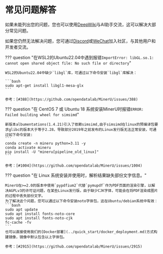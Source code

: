 # 常见问题解答

如果未能列出您的问题，您也可以使用[DeepWiki](https://deepwiki.com/opendatalab/MinerU)与AI助手交流，这可以解决大部分常见问题。

如果您仍然无法解决问题，您可通过[Discord](https://discord.gg/Tdedn9GTXq)或[WeChat](https://mineru.net/community-portal/?aliasId=3c430f94)加入社区，与其他用户和开发者交流。

??? question "在WSL2的Ubuntu22.04中遇到报错`ImportError: libGL.so.1: cannot open shared object file: No such file or directory`"

    WSL2的Ubuntu22.04中缺少`libgl`库，可通过以下命令安装`libgl`库解决：
    
    ```bash
    sudo apt-get install libgl1-mesa-glx
    ```
    
    参考：[#388](https://github.com/opendatalab/MinerU/issues/388)


??? question "在 CentOS 7 或 Ubuntu 18 系统安装MinerU时报错`ERROR: Failed building wheel for simsimd`"

    新版本albumentations(1.4.21)引入了依赖simsimd,由于simsimd在linux的预编译包要求glibc的版本大于等于2.28，导致部分2019年之前发布的Linux发行版无法正常安装，可通过如下命令安装:
    ```
    conda create -n mineru python=3.11 -y
    conda activate mineru
    pip install -U "mineru[pipeline_old_linux]"
    ```
    
    参考：[#1004](https://github.com/opendatalab/MinerU/issues/1004)

??? question "在 Linux 系统安装并使用时，解析结果缺失部份文字信息。"

    MinerU在>=2.0的版本中使用`pypdfium2`代替`pymupdf`作为PDF页面的渲染引擎，以解决AGPLv3的许可证问题，在某些Linux发行版，由于缺少CJK字体，可能会在将PDF渲染成图片的过程中丢失部份文字。
    为了解决这个问题，您可以通过以下命令安装noto字体包，这在Ubuntu/debian系统中有效：
    ```bash
    sudo apt update
    sudo apt install fonts-noto-core
    sudo apt install fonts-noto-cjk
    fc-cache -fv
    ```
    也可以直接使用我们的[Docker部署](../quick_start/docker_deployment.md)方式构建镜像，镜像中默认包含以上字体包。
    
    参考：[#2915](https://github.com/opendatalab/MinerU/issues/2915)